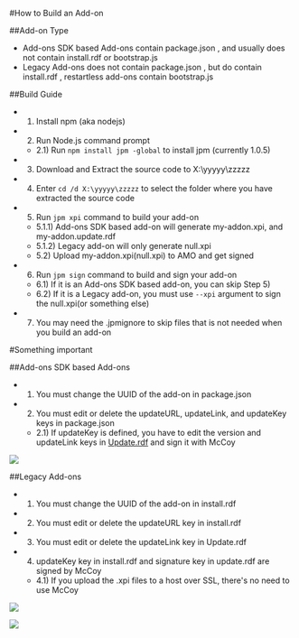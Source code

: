 #How to Build an Add-on

##Add-on Type
- Add-ons SDK based Add-ons contain package.json , and usually does not contain install.rdf or bootstrap.js
- Legacy Add-ons does not contain package.json , but do contain install.rdf , restartless add-ons contain bootstrap.js

##Build Guide
- 1) Install npm (aka nodejs)
- 2) Run Node.js command prompt
  - 2.1) Run `npm install jpm -global` to install jpm (currently 1.0.5)
- 3) Download and Extract the source code to X:\yyyyy\zzzzz
- 4) Enter `cd /d X:\yyyyy\zzzzz` to select the folder where you have extracted the source code
- 5) Run `jpm xpi` command to build your add-on
  - 5.1.1) Add-ons SDK based add-on will generate my-addon.xpi, and my-addon.update.rdf
  - 5.1.2) Legacy add-on will only generate null.xpi
  - 5.2) Upload my-addon.xpi(null.xpi) to AMO and get signed
- 6) Run `jpm sign` command to build and sign your add-on
  - 6.1) If it is an Add-ons SDK based add-on, you can skip Step 5)
  - 6.2) If it is a Legacy add-on, you must use `--xpi` argument to sign the null.xpi(or something else)
- 7) You may need the .jpmignore to skip files that is not needed when you build an add-on

#Something important

##Add-ons SDK based Add-ons
- 1) You must change the UUID of the add-on in package.json
- 2) You must edit or delete the updateURL, updateLink, and updateKey keys in package.json
  - 2.1) If updateKey is defined, you have to edit the version and updateLink keys in <a href="https://goo.gl/hHAx3m">Update.rdf</a> and sign it with McCoy

<p><img src="http://i66.tinypic.com/ml5abm.png"></p>

##Legacy Add-ons
- 1) You must change the UUID of the add-on in install.rdf
- 2) You must edit or delete the updateURL key in install.rdf
- 3) You must edit or delete the updateLink key in Update.rdf
- 4) updateKey key in install.rdf and signature key in update.rdf are signed by McCoy
  - 4.1) If you upload the .xpi files to a host over SSL, there's no need to use McCoy

<p><img src="http://i68.tinypic.com/29zzcpv.png"></p>
<p><img src="http://i67.tinypic.com/6944dl.png"></p>
